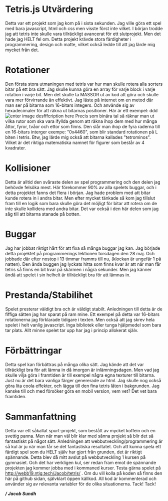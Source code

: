﻿# Tetris.js Utvärdering

Detta var ett projekt som jag kom på i sista sekunden. Jag ville göra ett spel med bara javascript, html och css men visste först inte vilket. I början trodde jag att tetris inte skulle vara tillräckligt avancerat för ett slutprojekt. Men det hade jag HELT fel om. Detta projekt krävde stora färdigheter i programmering, design och matte, vilket också ledde till att jag lärde mig mycket från det.

# Rotationer
Den första stora utmaningen med tetris var hur man skulle rotera alla sorters bitar på ett bra sätt. Jag skulle kunna göra en array för varje block i varje rotation i varje bit. Men det skulle ta MASSOR ut av kod att göra och skulle vara mer förvirrande än effektivt. Jag läste på internet om en metod där man ser på bitarna som 16-bitars integers. Och använde sig av hexadecimaler för att räkna ut bitarnas positioner. Här är ett exempel: ddd![enter image desfffcription here](https://codeincomplete.com/articles/javascript-tetris/bits.png) 
Precis som binära tal så räknar man ut vilka rutor som ska vara ifyllda genom att räkna ihop dem med hur många åttor, fyror, tvåor och ettor som finns. Den slår man ihop de fyra raderna till en 16-bitars interger exempe: "0x4460", som blir standard rotationen på L biten i tetris. Btw, jag lärde mig också att bitarna kallades "tetrominos". Vilket är det riktiga matematiska namnet för figurer som består av 4 kvadrater.

# Kollisioner
Detta är alltid den svåraste delen av spel programmering och den delen jag behövde felsöka mest. Här förekommer 90% av alla spelets buggar, och i detta projektet fanns det flera i början. Jag hade problem med att bitar kunde rotera in i andra bitar. Men efter mycket tänkade så kom jag tillslut fram till en logik som bara skulle göra det möjligt för bitar att rotera om de inte skulle kollidera med andra bitar. Det var också i den här delen som jag såg till att bitarna stanade på botten.

# Buggar
Jag har jobbat riktigt hårt för att fixa så många buggar jag kan. Jag började detta projektet på programmerings lektionen torsdagen den 28 maj. Och jobbade där efter nostop i 13 timmar framms till nu, (klockan är ungefär 1 på natten). Den ända buggen jag lyckats hitta som finns kvar är att när man får tetris så finns en bit kvar på skärmen i några sekunder. Men jag känner ändå att spelet i sin helhelt är tillräckligt bra för att lämnas in.

# Prestanda/Stabilihet
Spelet presterar väldigt bra och är väldigt stabilt. Anledningen till detta är de fiffiga sätten jag har sparat på ram mine. Ett exempel på detta var 16-bitars rotationerna jag förklarade tidigare i texten. Men också att jag skrev hela spelet i helt vanlig javascript. Inga bibliotek eller tunga hjälpmedel som bara tar plats. Allt minne spelet tar upp har jag i princip allokerat själv.

# Förbättringar
Detta spel kan förbättras på många olika sätt. Jag kände att det var tillräckligt bra för att lämna in då imorgon är inlämningsdagen. Men vad jag skulle vilja göra i framtiden är till exempel några egna texturer till bitarna. Just nu är det bara vanliga färger genererade av html. Jag skulle nog också göra lita coola effekter, och lägga till den fina tetris låten i bakgrunden. Jag kanske till och med försöker göra en mobil version, vem vet? Det vet bara framtiden.

# Sammanfattning 
Detta var ett såkallat spurt-projekt, som bestått av mycket koffein och en svettig panna. Men när man väl blir klar med sånna projekt så blir det så fantastiskt på något sätt. Anledningen att webbutveckling/programmering är så kul är ju när man får se det fantastiska resultatet. Och att kunna spela ett färdigt spel som du HELT själv har gjort från grunden, det är riktigt spännande. Detta blev då mitt avslut på webbutveckling 1 kursen på gymnasiet. Och det har verkligen kul, ser redan fram emot de spännande projekten jag kommer jobba med i kommaned kurser. Testa gärna spelet på http://webb19.ntig.tech/Jacob/tetris/ . Om du vill kolla på koden så finns den här på github sidan, självklart öppen källkod. All kod är kommenterad och använder sig av relevanta variabler för de olika situationerna. Tack! Tack!


***/ Jacob Sundh***


